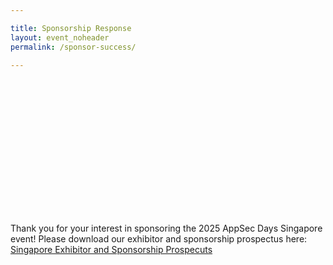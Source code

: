 ```yaml
---

title: Sponsorship Response
layout: event_noheader
permalink: /sponsor-success/

---
```


<div style="min-height:500px;margin-top:245px;">
Thank you for your interest in sponsoring the 2025 AppSec Days Singapore event! Please download our exhibitor and sponsorship prospectus here: 
<a href="https://singapore.appsecdays.orgassets/files/APPSEC_days_deck.pdf">Singapore Exhibitor and Sponsorship Prospecuts</a>
</div>

